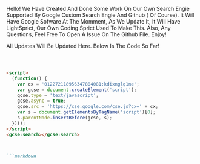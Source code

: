 Hello! We Have Created And Done Some Work On Our Own Search Engie Supported By Google Custom Search Engie And Github ( Of Course).
It Will Have Google Sofware At The Momment, As We Update It, It Will Have LightSprict, Our Own Coding Sprict Used To Make This.
Also, Any Questions, Feel Free To Open A Issue On The Github File. Enjoy! 

All Updates Will Be Updated Here. Below Is The Code So Far!

```markdown



<script>
  (function() {
    var cx = '012272118956347804081:kdixnglq1ne';
    var gcse = document.createElement('script');
    gcse.type = 'text/javascript';
    gcse.async = true;
    gcse.src = 'https://cse.google.com/cse.js?cx=' + cx;
    var s = document.getElementsByTagName('script')[0];
    s.parentNode.insertBefore(gcse, s);
  })();
</script>
<gcse:search></gcse:search>



```markdown





